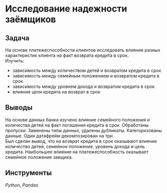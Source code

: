 # Исследование надежности заёмщиков

## Задача 


На основе платежеспособности клиентов исследовать влияние разных характеристик клиента на факт возврата кредита в срок.  
Изучить:
- зависимость между количеством детей и возвратом кредита в срок
- зависимость между семейным положением и возвратом кредита в срок
- зависимость между уровнем дохода и возвратом кредита в срок
- влияние цели кредита на возврат в срок

## Выводы

На основе данных банка изучено влияние семейного положения и количества детей на факт погашения кредита в срок. Обработаны пропуски. Заменены типы данных, удалены дубликаты. Категоризованы данные. Один датафрейм декомпозирован на три.  
Был сделан вывод, что на возврат кредита в срок оказывают влияние количество детей, семейное положение, уровень дохода и цель кредита. Наибольшее влияние на платежеспособность оказывает семейное положение заещика.

## Инструменты

*Python, Pandas* 
